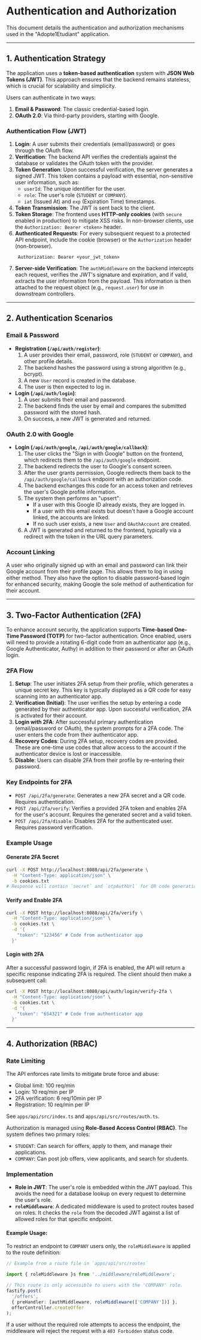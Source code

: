 # Authentication and Authorization

This document details the authentication and authorization mechanisms used in the "Adopte1Etudiant" application.

---

## 1. Authentication Strategy

The application uses a **token-based authentication** system with **JSON Web Tokens (JWT)**. This approach ensures that the backend remains stateless, which is crucial for scalability and simplicity.

Users can authenticate in two ways:
1.  **Email & Password**: The classic credential-based login.
2.  **OAuth 2.0**: Via third-party providers, starting with Google.

### Authentication Flow (JWT)

1.  **Login**: A user submits their credentials (email/password) or goes through the OAuth flow.
2.  **Verification**: The backend API verifies the credentials against the database or validates the OAuth token with the provider.
3.  **Token Generation**: Upon successful verification, the server generates a signed JWT. This token contains a payload with essential, non-sensitive user information, such as:
    *   `userId`: The unique identifier for the user.
    *   `role`: The user's role (`STUDENT` or `COMPANY`).
    *   `iat` (Issued At) and `exp` (Expiration Time) timestamps.
4.  **Token Transmission**: The JWT is sent back to the client.
5.  **Token Storage**: The frontend uses **HTTP-only cookies** (with `secure` enabled in production) to mitigate XSS risks. In non-browser clients, use the `Authorization: Bearer <token>` header.
6.  **Authenticated Requests**: For every subsequent request to a protected API endpoint, include the cookie (browser) or the `Authorization` header (non-browser).
    ```
     Authorization: Bearer <your_jwt_token>
    ```
7.  **Server-side Verification**: The `authMiddleware` on the backend intercepts each request, verifies the JWT's signature and expiration, and if valid, extracts the user information from the payload. This information is then attached to the request object (e.g., `request.user`) for use in downstream controllers.

---

## 2. Authentication Scenarios

### Email & Password

*   **Registration (`/api/auth/register`)**:
    1.  A user provides their email, password, role (`STUDENT` or `COMPANY`), and other profile details.
    2.  The backend hashes the password using a strong algorithm (e.g., bcrypt).
    3.  A new `User` record is created in the database.
    4.  The user is then expected to log in.
*   **Login (`/api/auth/login`)**:
    1.  A user submits their email and password.
    2.  The backend finds the user by email and compares the submitted password with the stored hash.
    3.  On success, a new JWT is generated and returned.

### OAuth 2.0 with Google

*   **Login (`/api/auth/google`, `/api/auth/google/callback`)**:
    1.  The user clicks the "Sign in with Google" button on the frontend, which redirects them to the `/api/auth/google` endpoint.
    2.  The backend redirects the user to Google's consent screen.
    3.  After the user grants permission, Google redirects them back to the `/api/auth/google/callback` endpoint with an authorization code.
    4.  The backend exchanges this code for an access token and retrieves the user's Google profile information.
    5.  The system then performs an "upsert":
        *   If a user with this Google ID already exists, they are logged in.
        *   If a user with this email exists but doesn't have a Google account linked, the accounts are linked.
        *   If no such user exists, a new `User` and `OAuthAccount` are created.
    6.  A JWT is generated and returned to the frontend, typically via a redirect with the token in the URL query parameters.

### Account Linking

A user who originally signed up with an email and password can link their Google account from their profile page. This allows them to log in using either method. They also have the option to disable password-based login for enhanced security, making Google the sole method of authentication for their account.

---

## 3. Two-Factor Authentication (2FA)

To enhance account security, the application supports **Time-based One-Time Password (TOTP)** for two-factor authentication. Once enabled, users will need to provide a rotating 6-digit code from an authenticator app (e.g., Google Authenticator, Authy) in addition to their password or after an OAuth login.

### 2FA Flow

1.  **Setup**: The user initiates 2FA setup from their profile, which generates a unique secret key. This key is typically displayed as a QR code for easy scanning into an authenticator app.
2.  **Verification (Initial)**: The user verifies the setup by entering a code generated by their authenticator app. Upon successful verification, 2FA is activated for their account.
3.  **Login with 2FA**: After successful primary authentication (email/password or OAuth), the system prompts for a 2FA code. The user enters the code from their authenticator app.
4.  **Recovery Codes**: During 2FA setup, recovery codes are provided. These are one-time use codes that allow access to the account if the authenticator device is lost or inaccessible.
5.  **Disable**: Users can disable 2FA from their profile by re-entering their password.

### Key Endpoints for 2FA

*   `POST /api/2fa/generate`: Generates a new 2FA secret and a QR code. Requires authentication.
*   `POST /api/2fa/verify`: Verifies a provided 2FA token and enables 2FA for the user's account. Requires the generated secret and a valid token.
*   `POST /api/2fa/disable`: Disables 2FA for the authenticated user. Requires password verification.

### Example Usage

#### Generate 2FA Secret

```bash
curl -X POST http://localhost:8080/api/2fa/generate \
  -H "Content-Type: application/json" \
  -b cookies.txt
# Response will contain `secret` and `otpAuthUrl` for QR code generation.
```

#### Verify and Enable 2FA

```bash
curl -X POST http://localhost:8080/api/2fa/verify \
  -H "Content-Type: application/json" \
  -b cookies.txt \
  -d '{
    "token": "123456" # Code from authenticator app
  }'
```

#### Login with 2FA

After a successful password login, if 2FA is enabled, the API will return a specific response indicating 2FA is required. The client should then make a subsequent call:

```bash
curl -X POST http://localhost:8080/api/auth/login/verify-2fa \
  -H "Content-Type: application/json" \
  -b cookies.txt \
  -d '{
    "token": "654321" # Code from authenticator app
  }'
```

---

## 4. Authorization (RBAC)

### Rate Limiting

The API enforces rate limits to mitigate brute force and abuse:
- Global limit: 100 req/min
- Login: 10 req/min per IP
- 2FA verification: 6 req/10min per IP
- Registration: 10 req/min per IP

See `apps/api/src/index.ts` and `apps/api/src/routes/auth.ts`.

Authorization is managed using **Role-Based Access Control (RBAC)**. The system defines two primary roles:

*   `STUDENT`: Can search for offers, apply to them, and manage their applications.
*   `COMPANY`: Can post job offers, view applicants, and search for students.

### Implementation

*   **Role in JWT**: The user's role is embedded within the JWT payload. This avoids the need for a database lookup on every request to determine the user's role.
*   **`roleMiddleware`**: A dedicated middleware is used to protect routes based on roles. It checks the `role` from the decoded JWT against a list of allowed roles for that specific endpoint.

#### Example Usage:

To restrict an endpoint to `COMPANY` users only, the `roleMiddleware` is applied to the route definition:

```typescript
// Example from a route file in `apps/api/src/routes`

import { roleMiddleware }s from '../middleware/roleMiddleware';

// This route is only accessible to users with the 'COMPANY' role.
fastify.post(
  '/offers',
  { preHandler: [authMiddleware, roleMiddleware(['COMPANY'])] },
  offerController.createOffer
);
```

If a user without the required role attempts to access the endpoint, the middleware will reject the request with a `403 Forbidden` status code.
